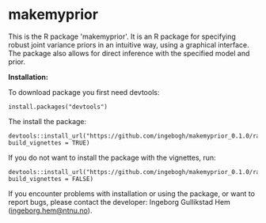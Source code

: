 
# makemyprior

This is the R package 'makemyprior'. It is an R package for specifying robust joint variance priors in an intuitive way, using a graphical interface. The package also allows for direct inference with the specified model and prior.

**Installation:**

To download package you first need devtools:

```
install.packages("devtools")
```

The install the package:

```
devtools::install_url("https://github.com/ingebogh/makemyprior_0.1.0/raw/main/makemyprior.zip", build_vignettes = TRUE)
```

If you do not want to install the package with the vignettes, run:

```
devtools::install_url("https://github.com/ingebogh/makemyprior_0.1.0/raw/main/makemyprior.zip", build_vignettes = FALSE)
```

If you encounter problems with installation or using the package, or want to report bugs, please contact the developer: Ingeborg Gullikstad Hem (ingeborg.hem@ntnu.no).


